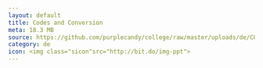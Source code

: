 ```yaml
---
layout: default
title: Codes and Conversion
meta: 18.3 MB
source: https://github.com/purplecandy/college/raw/master/uploads/de/CODES%20AND%20CONVERSION.pptx
category: de
icon: <img class="sicon"src="http://bit.do/img-ppt">
---
```



